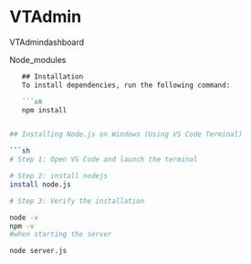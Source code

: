 # VTAdmin
VTAdmindashboard


Node_modules

```markdown
   ## Installation
   To install dependencies, run the following command:

   ```sh
   npm install


## Installing Node.js on Windows (Using VS Code Terminal)

```sh
# Step 1: Open VS Code and launch the terminal

# Step 2: install nodejs
install node.js

# Step 3: Verify the installation

node -v
npm -v
#when starting the server

node server.js


```
